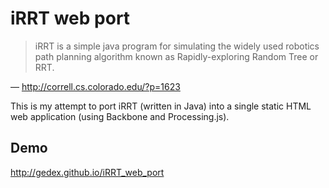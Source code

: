 iRRT web port
=============

> iRRT is a simple java program for simulating the widely used robotics path planning algorithm known as Rapidly-exploring Random Tree or RRT.

&mdash; http://correll.cs.colorado.edu/?p=1623

This is my attempt to port iRRT (written in Java) into a single static HTML web application (using Backbone and Processing.js).

## Demo

http://gedex.github.io/iRRT_web_port

